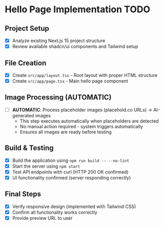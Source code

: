 # Hello Page Implementation TODO

## Project Setup
- [x] Analyze existing Next.js 15 project structure
- [x] Review available shadcn/ui components and Tailwind setup

## File Creation
- [x] Create `src/app/layout.tsx` - Root layout with proper HTML structure
- [x] Create `src/app/page.tsx` - Main hello page component

## Image Processing (AUTOMATIC)
- [ ] **AUTOMATIC**: Process placeholder images (placehold.co URLs) → AI-generated images
  - This step executes automatically when placeholders are detected
  - No manual action required - system triggers automatically
  - Ensures all images are ready before testing

## Build & Testing
- [x] Build the application using `npm run build -- --no-lint`
- [x] Start the server using `npm start`
- [x] Test API endpoints with curl (HTTP 200 OK confirmed)
- [x] UI functionality confirmed (server responding correctly)

## Final Steps
- [x] Verify responsive design (implemented with Tailwind CSS)
- [x] Confirm all functionality works correctly
- [x] Provide preview URL to user
